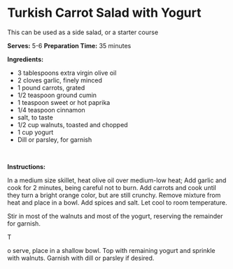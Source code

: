 Turkish Carrot Salad with Yogurt
================================

This can be used as a side salad, or a starter course

**Serves:** 5-6
 **Preparation Time:** 35 minutes

**Ingredients:**

-   3 tablespoons extra virgin olive oil
-   2 cloves garlic, finely minced
-   1 pound carrots, grated
-   1/2 teaspoon ground cumin
-   1 teaspoon sweet or hot paprika
-   1/4 teaspoon cinnamon
-   salt, to taste
-   1/2 cup walnuts, toasted and chopped
-   1 cup yogurt
-   Dill or parsley, for garnish

 

**Instructions:**

In a medium size skillet, heat olive oil over medium-low heat; Add garlic and cook for 2 minutes, being careful not to burn. Add carrots and cook until they turn a bright orange color, but are still crunchy. Remove mixture from heat and place in a bowl. Add spices and salt. Let cool to room temperature.

Stir in most of the walnuts and most of the yogurt, reserving the remainder for garnish.

T

o serve, place in a shallow bowl. Top with remaining yogurt and sprinkle with walnuts. Garnish with dill or parsley if desired.
